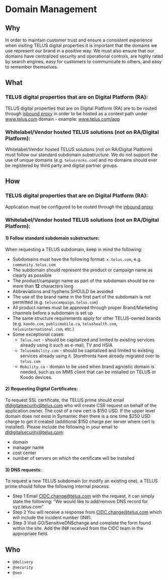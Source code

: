 # Domain Management

## Why

In order to maintain customer trust and ensure a consistent experience when visiting TELUS digital properties it is important that the domains we use represent our brand in a positive way. We must also ensure that our domains have centralized security and operational controls, are highly rated by search engines, easy for customers to communicate to others, and easy to remember themselves.

## What

### TELUS digital properties that are on Digital Platform (RA):
TELUS digital properties that are on Digital Platform (RA) are to be routed through [inbound proxy](https://github.com/telusdigital/reference-architecture/blob/master/delivery/inbound-proxies.md) in order to be hosted as a context path under www.telus.com domain - example: www.telus.com/app

### Whitelabel/Vendor hosted TELUS solutions (not on RA/Digital Platform):
Whitelabel/Vendor hosted TELUS solutions (not on RA/Digital Platform) must follow our standard subdomain substructure. We do not support the use of unique domains (e.g. `telusrocks.com`) and no domains should ever be registered by third party and digital partner groups.

## How

### TELUS digital properties that are on Digital Platform (RA):

Application must be configured to be routed through the [inbound proxy](https://github.com/telusdigital/reference-architecture/blob/master/delivery/inbound-proxies.md)<br>

### Whitelabel/Vendor hosted TELUS solutions (not on RA/Digital Platform):

#### 1) Follow standard subdomain substructure:
When requesting a TELUS subdomain, keep in mind the following:
-   Subdomains must have the following format: `x.telus.com`, e.g. `community.telus.com`
-   The subdomain should represent the product or campaign name as clearly as possible
-   The product/campaign name as part of the subdomain should be no more than **12** characters long
-   Abbreviations and hyphens SHOULD be avoided
-   The use of the brand name in the first part of the subdomain is not permitted (e.g. `teluscampaign.telus.com`)
-   All product names must be approved through proper Brand/Marketing channels before a subdomain is set up
-   The same structure requirements apply for other TELUS-owned brands (e.g. `koodo.com`, `publicmobile.ca`, `telushealth.com`, `telusinternational.com`, etc.)
-   Some exceptional cases:
    -   `Telus.net` - should be capitalized and limited to existing services already using it such as e-mail, TV and HSIA 
    -   `Telusmobility.com` - should be capitalized and limited to existing services already using it. Storefronts have already migrated over to `telus.com`     	
    -   `Mobility.ca` - domain to be used when brand agnostic domain is needed, such as on MMS client that can be installed on TELUS or Koodo devices.
  
#### 2) Requesting Digital Certificates:
To request SSL certificate, the TELUS prime should email dldigitalsecurity@telus.com who will create CSR request on behalf of the application owner. The cost of a new cert is $150 USD. If the upper level domain does not exist in Symantec then there is a one time $250 USD charge to get it created (additional $150 charge per server where cert is installed).
Please include the following in your email to dldigitalsecurity@telus.com:
-   domain
-   manager name
-   cost center
-   number of servers on which the certificate will be installed

#### 3) DNS requests:

To request a new TELUS subdomain (or modify an existing one), a TELUS prime should follow the following internal process:
-   Step 1
Email CIDC.change@telus.com with the request, it can simply state the following:
“We would like to add/remove DNS record for xyz.telus.com”
-   Step 2
You will receive a response from CIDC.change@telus.com which will include the incident number (IN#).
-   Step 3
Visit GO/SensitiveDNSchange and complete the form found within the site. Add the IN# received from the CIDC team in the appropriate field.

## Who

-   `@delivery`
-   `@security`
-   `@seo`
